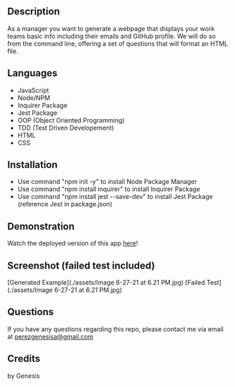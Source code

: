## Description 
As a manager you want to generate a webpage that displays your work teams basic info including their emails and GitHub profile. We will do so from the command line, offering a set of questions that will format an HTML file. 

## Languages 
* JavaScript
* Node/NPM 
* Inquirer Package 
* Jest Package 
* OOP (Object Oriented Programming)
* TDD (Test Driven Developement)
* HTML 
* CSS 

## Installation 
* Use command "npm init -y" to install Node Package Manager 
* Use command "npm install inquirer" to install Inquirer Package 
* Use command "npm install jest --save-dev" to install Jest Package (reference Jest in package.json)

## Demonstration 
Watch the deployed version of this app [here](https://youtu.be/SQYSkVIw7Ig)!

## Screenshot (failed test included)
[Generated Example](./assets/Image 6-27-21 at 6.21 PM.jpg)
[Failed Test](./assets/Image 6-27-21 at 6.21 PM.jpg)

## Questions 
If you have any questions regarding this repo, please contact me via email at perezgenesisa@gmail.com

## Credits 
by Genesis 

